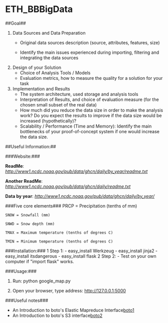 ETH_BBBigData
=============
##Goal##
1. Data Sources and Data Preparation
    - Original data sources description (source, attributes, features, size)
    
    - Identify the main issues experienced during importing, filtering and 
integrating the data sources
2. Design of your Solution
    - Choice of Analysis Tools / Models
    - Evaluation metrics, how to measure the quality for a solution for your task
3. Implementation and Results
    - The system architecture, used storage and analysis tools
    - Interpretation of Results, and choice of evaluation measure (for the chosen small subset of the real data) 
    - How much did you reduce the data size in order to make the analysis work?  Do you expect the results to improve if the data size would be increased (hypothetically)?
    - Scalability / Performance (Time and Memory): Identify the main bottlenecks of your proof-of-concept system if one would increase the data size.

##Useful Information:##

###Website:###

**ReadMe**: *http://www1.ncdc.noaa.gov/pub/data/ghcn/daily/by_year/readme.txt*

**Another ReadMe**: *http://www1.ncdc.noaa.gov/pub/data/ghcn/daily/readme.txt*

**Data by year**: *http://www1.ncdc.noaa.gov/pub/data/ghcn/daily/by_year/*

###Five core elements###
    PRCP = Precipitation (tenths of mm)

    SNOW = Snowfall (mm)

    SNWD = Snow depth (mm)

    TMAX = Maximum temperature (tenths of degrees C)

    TMIN = Minimum temperature (tenths of degrees C)

###Installation:###
1 Step 1: 
    - easy_install Werkzeug
    - easy_install jinja2
    - easy_install itsdangerous
    - easy_install flask
2 Step 2: 
    - Test on your own computer if "import flask" works.

###Usage:###
1. Run: python google_map.py

2. Open your browser, type address: http://127.0.0.1:5000

###Useful notes###
  - An Introduction to boto's Elastic Mapreduce Interface[boto1]
  - An Introduction to boto's S3 interface[boto2]

[boto1]: https://boto.readthedocs.org/en/latest/emr_tut.html
[boto2]: https://boto.readthedocs.org/en/latest/s3_tut.html

